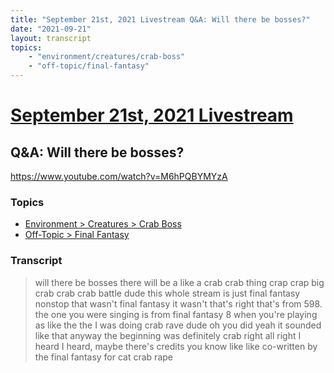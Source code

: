 ```yaml
---
title: "September 21st, 2021 Livestream Q&A: Will there be bosses?"
date: "2021-09-21"
layout: transcript
topics:
    - "environment/creatures/crab-boss"
    - "off-topic/final-fantasy"
---
```

# [September 21st, 2021 Livestream](../2021-09-21.md)
## Q&A: Will there be bosses?
https://www.youtube.com/watch?v=M6hPQBYMYzA

### Topics
* [Environment > Creatures > Crab Boss](../topics/environment/creatures/crab-boss.md)
* [Off-Topic > Final Fantasy](../topics/off-topic/final-fantasy.md)

### Transcript

> will there be bosses there will be a like a crab crab thing crap crap big crab crab crab battle dude this whole stream is just final fantasy nonstop that wasn't final fantasy it wasn't that's right that's from 598. the one you were singing is from final fantasy 8 when you're playing as like the the I was doing crab rave dude oh you did yeah it sounded like that anyway the beginning was definitely crab right all right I heard I heard, maybe there's credits you know like like co-written by the final fantasy for cat crab rape
